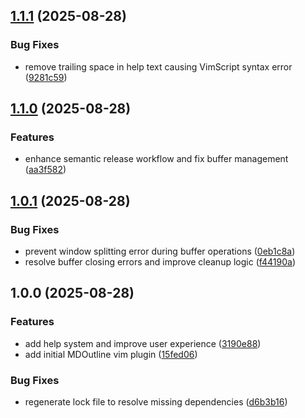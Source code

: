 ## [1.1.1](https://github.com/cegme/mdoutline/compare/v1.1.0...v1.1.1) (2025-08-28)


### Bug Fixes

* remove trailing space in help text causing VimScript syntax error ([9281c59](https://github.com/cegme/mdoutline/commit/9281c59aa7d6506b4438c9d8f6a822afd24b3276))

## [1.1.0](https://github.com/cegme/mdoutline/compare/v1.0.1...v1.1.0) (2025-08-28)


### Features

* enhance semantic release workflow and fix buffer management ([aa3f582](https://github.com/cegme/mdoutline/commit/aa3f5828c0725fe85fb2dc1051ae5db8df52edb4))

## [1.0.1](https://github.com/cegme/mdoutline/compare/v1.0.0...v1.0.1) (2025-08-28)


### Bug Fixes

* prevent window splitting error during buffer operations ([0eb1c8a](https://github.com/cegme/mdoutline/commit/0eb1c8a30c713ce0cfc465b33cef30022d4cf82d))
* resolve buffer closing errors and improve cleanup logic ([f44190a](https://github.com/cegme/mdoutline/commit/f44190ab9ae69567cc605b5081cdc2a5437b21be))

## 1.0.0 (2025-08-28)


### Features

* add help system and improve user experience ([3190e88](https://github.com/cegme/mdoutline/commit/3190e88e873cbd679864914d4feafec10a590d6f))
* add initial MDOutline vim plugin ([15fed06](https://github.com/cegme/mdoutline/commit/15fed06ecdf3ddc7b771de74e04a19c08d0d7778))


### Bug Fixes

* regenerate lock file to resolve missing dependencies ([d6b3b16](https://github.com/cegme/mdoutline/commit/d6b3b16d64364897b659525a0aa7c6dc7b62311f))
